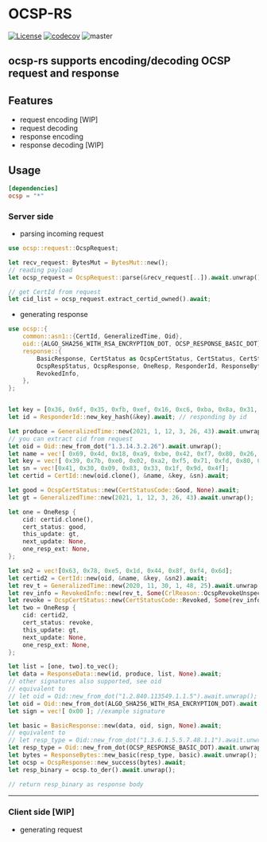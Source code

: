 # OCSP-RS

[![License](https://img.shields.io/badge/License-Apache%202.0-blue.svg)](https://opensource.org/licenses/Apache-2.0)
[![codecov](https://codecov.io/gh/maicallist/ocsp-rs/branch/master/graph/badge.svg?token=TMNVADDBOK)](https://codecov.io/gh/maicallist/ocsp-rs)
![master](https://github.com/maicallist/ocsp-rs/actions/workflows/master.yml/badge.svg?branch=master)

## ocsp-rs supports encoding/decoding OCSP request and response

## Features

- request encoding [WIP]
- request decoding
- response encoding
- response decoding [WIP]

## Usage

```toml
[dependencies]
ocsp = "*"
```

### Server side

- parsing incoming request

```rust
use ocsp::request::OcspRequest;

let recv_request: BytesMut = BytesMut::new();
// reading payload
let ocsp_request = OcspRequest::parse(&recv_request[..]).await.unwrap();

// get CertId from request
let cid_list = ocsp_request.extract_certid_owned().await;
```

- generating response

```rust
use ocsp::{
    common::asn1::{CertId, GeneralizedTime, Oid},
    oid::{ALGO_SHA256_WITH_RSA_ENCRYPTION_DOT, OCSP_RESPONSE_BASIC_DOT},
    response::{
        BasicResponse, CertStatus as OcspCertStatus, CertStatus, CertStatusCode, CrlReason,
        OcspRespStatus, OcspResponse, OneResp, ResponderId, ResponseBytes, ResponseData,
        RevokedInfo,
    },
};


let key = [0x36, 0x6f, 0x35, 0xfb, 0xef, 0x16, 0xc6, 0xba, 0x8a, 0x31, 0x83, 0x42, 0x6d, 0x97, 0xba, 0x89, 0x4d, 0x55, 0x6e, 0x91];
let id = ResponderId::new_key_hash(&key).await; // responding by id

let produce = GeneralizedTime::new(2021, 1, 12, 3, 26, 43).await.unwrap();
// you can extract cid from request
let oid = Oid::new_from_dot("1.3.14.3.2.26").await.unwrap();
let name = vec![ 0x69, 0x4d, 0x18, 0xa9, 0xbe, 0x42, 0xf7, 0x80, 0x26, 0x14, 0xd4, 0x84, 0x4f, 0x23, 0x60, 0x14, 0x78, 0xb7, 0x88, 0x20];
let key = vec![ 0x39, 0x7b, 0xe0, 0x02, 0xa2, 0xf5, 0x71, 0xfd, 0x80, 0xdc, 0xeb, 0x52, 0xa1, 0x7a, 0x7f, 0x8b, 0x63, 0x2b, 0xe7, 0x55];
let sn = vec![0x41, 0x30, 0x09, 0x83, 0x33, 0x1f, 0x9d, 0x4f];
let certid = CertId::new(oid.clone(), &name, &key, &sn).await;

let good = OcspCertStatus::new(CertStatusCode::Good, None).await;
let gt = GeneralizedTime::new(2021, 1, 12, 3, 26, 43).await.unwrap();

let one = OneResp {
    cid: certid.clone(),
    cert_status: good,
    this_update: gt,
    next_update: None,
    one_resp_ext: None,
};

let sn2 = vec![0x63, 0x78, 0xe5, 0x1d, 0x44, 0x8f, 0xf4, 0x6d];
let certid2 = CertId::new(oid, &name, &key, &sn2).await;
let rev_t = GeneralizedTime::new(2020, 11, 30, 1, 48, 25).await.unwrap();
let rev_info = RevokedInfo::new(rev_t, Some(CrlReason::OcspRevokeUnspecified)).await;
let revoke = OcspCertStatus::new(CertStatusCode::Revoked, Some(rev_info)).await;
let two = OneResp {
    cid: certid2,
    cert_status: revoke,
    this_update: gt,
    next_update: None,
    one_resp_ext: None,
};

let list = [one, two].to_vec();
let data = ResponseData::new(id, produce, list, None).await;
// other signatures also supported, see oid
// equivalent to
// let oid = Oid::new_from_dot("1.2.840.113549.1.1.5").await.unwrap();
let oid = Oid::new_from_dot(ALGO_SHA256_WITH_RSA_ENCRYPTION_DOT).await.unwrap();
let sign = vec![ 0x00 ]; //example signature

let basic = BasicResponse::new(data, oid, sign, None).await;
// equivalent to
// let resp_type = Oid::new_from_dot("1.3.6.1.5.5.7.48.1.1").await.unwrap();
let resp_type = Oid::new_from_dot(OCSP_RESPONSE_BASIC_DOT).await.unwrap();
let bytes = ResponseBytes::new_basic(resp_type, basic).await.unwrap();
let ocsp = OcspResponse::new_success(bytes).await;
let resp_binary = ocsp.to_der().await.unwrap();

// return resp_binary as response body
```

---

### Client side [WIP]

- generating request

